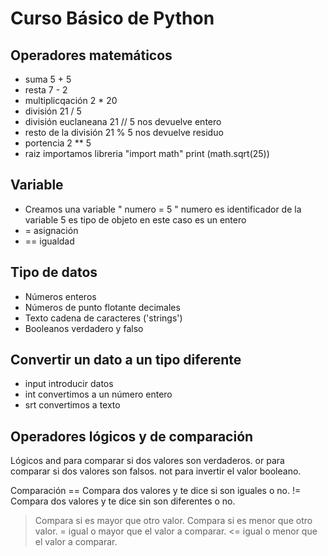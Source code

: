 # Curso Básico de Python
Operadores matemáticos
----------------------
- suma 5 + 5 
- resta 7 - 2
- multiplicqación 2 * 20
- división 21 / 5
- división euclaneana 21 // 5 nos devuelve entero
- resto de la división 21 % 5 nos devuelve residuo
- portencia 2 ** 5
- raiz importamos libreria "import math" print (math.sqrt(25))

Variable
--------
- Creamos una variable " numero = 5 "
    numero es identificador de la variable
    5 es tipo de objeto en este caso es un entero
- = asignación
- == igualdad

Tipo de datos
-------------
- Números enteros 
- Números de punto flotante decimales
- Texto cadena de caracteres ('strings')
- Booleanos verdadero y falso

Convertir un dato a un tipo diferente
-------------------------------------
- input introducir datos 
- int convertimos a un número entero
- srt convertimos a texto

Operadores lógicos y de comparación
-----------------------------------
Lógicos
and para comparar si dos valores son verdaderos.
or para comparar si dos valores son falsos.
not para invertir el valor booleano.

Comparación
== Compara dos valores y te dice si son iguales o no.
!= Compara dos valores y te dice sin son diferentes o no.
> Compara si es mayor que otro valor.
> Compara si es menor que otro valor.
>= igual o mayor que el valor a comparar.
<= igual o menor que el valor a comparar.
